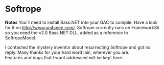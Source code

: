 Softrope
========

**Notes**
You'll need to install Bass.NET into your GAC to compile. Have a look for it on http://www.un4seen.com/.
Softrope currently runs on Framework35 so you need the v2.0 Bass.NET DLL, added as a reference to SoftropeModel.

I contacted the mystery inventor about resurrecting Softrope and got no reply. Many thanks for your hard word Iain, wherever you are.
<br>Features and bugs that I want addressed will be kept here.
